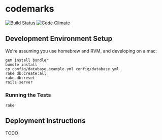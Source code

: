 codemarks
=========
[![Build Status](https://secure.travis-ci.org/gmassanek/codemarks.png?branch=master)](http://travis-ci.org/gmassanek/codemarks)
[![Code Climate](https://codeclimate.com/github/gmassanek/codemarks.png)](https://codeclimate.com/github/gmassanek/codemarks)

Development Environment Setup
-----------------------------

We're assuming you use homebrew and RVM, and developing on a mac:

    gem install bundler
    bundle install
    cp config/database.example.yml config/database.yml
    rake db:create:all
    rake db:reset
    rails server

### Running the Tests

    rake

Deployment Instructions
-----------------------

TODO
